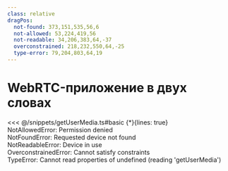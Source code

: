 ```yaml
---
class: relative
dragPos:
  not-found: 373,151,535,56,6
  not-allowed: 53,224,419,56
  not-readable: 34,206,383,64,-37
  overconstrained: 218,232,550,64,-25
  type-error: 79,204,803,64,19
---
```


# WebRTC-приложение в двух словах

<div class="code-block" v-click="1">
<<< @/snippets/getUserMedia.ts#basic {*}{lines: true}
</div>

<v-drag pos="not-allowed" v-click="2">
  <div id="not-allowed" class="error">NotAllowedError: Permission denied</div>
</v-drag>
<v-drag pos="not-found" v-click="[3, 7]">
  <div class="error">NotFoundError: Requested device not found</div>
</v-drag>
<v-drag pos="not-readable" v-click="[4, 7]">
  <div class="error">NotReadableError: Device in use</div>
</v-drag>
<v-drag pos="overconstrained" v-click="[5, 7]">
  <div class="error">OverconstrainedError: Cannot satisfy constraints</div>
</v-drag>
<v-drag pos="type-error" v-click="[6, 7]">
<div class="error">TypeError: Cannot read properties of undefined (reading 'getUserMedia')</div>
</v-drag>

<RenderWhen context="print">
  <template #default>
    <div class="webrtc-flow flex items-center h-auto absolute bottom-8">
      <img width="163" height="76" src="/capture-media.png">
    </div>
    </template>
    <template #fallback>
<div class="webrtc-flow flex items-center h-auto absolute bottom-8">
        <img class="step" src="/capture-media.svg" alt="Захватываем медиа">
        <img v-click.hide="1" class="step" src="/open-signaling.svg" alt="Открываем сигналинг">
        <img v-click.hide="1" class="step" src="/create-peerconnection.svg" alt="Создаём PeerConnection">
        <img v-click.hide="1" class="step" src="/handle-mediatracks.svg" alt="Обрабатываем медиатреки">
        <img v-click.hide="1" class="step" src="/exchange-sdp.svg" alt="Обмениваемся SDP">
</div>
  </template>
</RenderWhen>

<style>
  h3 {
    @apply mb-2;
  }
  .webrtc-flow {
    scale: 0.8;
  }
  .code-block.slidev-vclick-hidden {
    position: absolute;
  }
  .step {
    max-height: 85px;
    transition: opacity 200ms;
  }
  img:not(:first-child) {
    margin-left: -13px;
  }
  .step:nth-child(2n) {
    margin-left: -12px;
  }
  .slidev-vclick-hidden.code-block {
    display: none;
  }
</style>

<!--
О каждом этапе можно рассказать отдельный доклад, но сегодня тема захвата медиа, поэтому мы будем говорить только про этот этап.
-->
